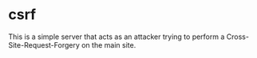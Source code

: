 # csrf

This is a simple server that acts as an attacker trying to perform a Cross-Site-Request-Forgery on the main site.
